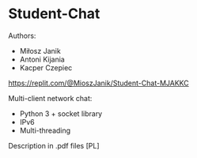 # Student-Chat
Authors:
- Miłosz Janik
- Antoni Kijania
- Kacper Czepiec

https://replit.com/@MioszJanik/Student-Chat-MJAKKC

Multi-client network chat:
- Python 3 + socket library
- IPv6
- Multi-threading

Description in .pdf files [PL]
